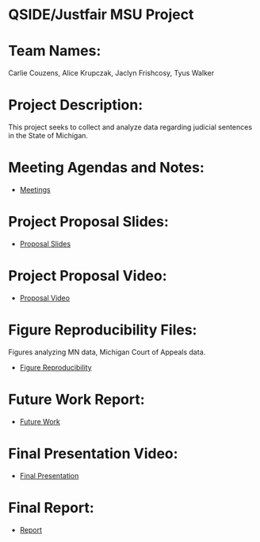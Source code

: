 # QSIDE/Justfair MSU Project    
# Team Names:
Carlie Couzens, Alice Krupczak, Jaclyn Frishcosy, Tyus Walker  

# Project Description: 
This project seeks to collect and analyze data regarding judicial sentences in the State of Michigan. 

# Meeting Agendas and Notes:
   * [Meetings](https://docs.google.com/document/d/12Q2SR964-hz4A1ZrDzMtf2SdM85kjqu0hHlqobD_eGw/edit?usp=sharing)

# Project Proposal Slides:
   * [Proposal Slides](https://docs.google.com/presentation/d/1sulaVDNW2jsRnMMK1XvXvvhuld6qhP7Z8eS1-zn_NMc/edit?usp=sharing)

# Project Proposal Video:
   * [Proposal Video](https://youtu.be/Hj-XbRFZPq8)

# Figure Reproducibility Files:
Figures analyzing MN data, Michigan Court of Appeals data. 
   * [Figure Reproducibility](https://github.com/carliecouz/justfair-msu/tree/master/Figures)
   
# Future Work Report:
   * [Future Work](https://github.com/carliecouz/justfair-msu/blob/master/docs/Future_Work_Report.docx)

# Final Presentation Video:
  * [Final Presentation](https://youtu.be/7GFlrLRXYJE)

# Final Report:
  * [Report](https://github.com/carliecouz/justfair-msu/blob/master/Final_Report.pdf)
